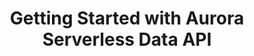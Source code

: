---
banner: ./banner.jpg
title: Getting Started with Aurora Serverless Data API
description: Learn how modern application developers can use the new Amazon Aurora Serverless Data API to create and connect to an Aurora Serverless Database. In this vid...
authorIds:
  - mobile-quickie
href: https://youtu.be/b_BzV1G1iRs
platforms: 
  - React
categories: 
  - API (GraphQL)
---